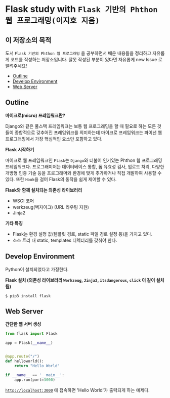 # Flask study with `Flask 기반의 Phthon 웹 프로그래밍(이지호 지음)`
 
## 이 저장소의 목적
 도서 `Flask 기반의 Phthon 웹 프로그래밍` 을 공부하면서 배운 내용들을 정리하고 자유롭게 코드를 작성하는 저장소입니다. 잘못 작성된 부분이 있다면 자유롭게 new Issue 로 알려주세요!
- [Outline](#outline)
- [Develop Environment](#develop-environment)
- [Web Server](#web-server)
 
## Outline
**마이크로(micro) 프레임워크란?**

Django와 같은 풀스택 프레임워크는 보통 웹 프로그래밍을 할 때 필요로 하는 모든 것들이 종합적으로 갖추어진 프레임워크를 의미하는데 마이크로 프레임워크는 파이선 웹 프로그래밍에서 가장 핵심적인 요소만 포함하고 있다. 
 
**Flask 시작하기**

마이크로 웹 프레임워크인 `Flask`는 `Django`와 더불어 인기있는 Phthon 웹 프로그래밍 프레임워크다. 프로그래미어는 데이터베이스 통합, 폼 유효성 검사, 업로드 처리, 다양한 개방형 인증 기술 등을 프로그래머와 환경에 맞게 추가하거나 직접 개발하여 사용할 수 있다. 또한 `Hook`을 걸어 Flask의 동작을 쉽게 제어할 수 있다.

**Flask와 함께 설치되는 의존성 라이브러리**

* WSGI 코어
* werkzeug(벡자이그) (URL 라우팅 지원)
* Jinja2 

**기타 특징**

- Flask는 환경 설정 값(템플릿 경로, static 파일 경로 설정 등)을 가지고 있다.
- 소스 트리 내 static, templates 디렉터리를 갖춰야 한다.

## Develop Environment

Python이 설치되었다고 가정한다.

**Flask 설치 (의존성 라이브러리 `Werkzeug`, `Jinja2`, `itsdangerous`, `click` 이 같이 설치됨)**
```console
$ pip3 install flask
```

## Web Server

**간단한 웹 서버 생성**
```python
from flask import Flask

app = Flask(__name__)


@app.route("/")
def helloworld():
    return "Hello World"

if __name__ == '__main__':
    app.run(port=3000)
```

[`http://localhost:3000`](http://localhost:3000) 에 접속하면 'Hello World'가 출력되게 하는 예제다. 
